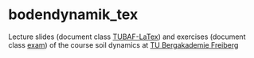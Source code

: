 # bodendynamik_tex
Lecture slides (document class [TUBAF-LaTex](https://tu-freiberg.de/presse/latex/tubaf-latex)) and exercises (document class [exam](https://klein.mit.edu/~psh/)) of the course soil dynamics at [TU Bergakademie Freiberg](https://tu-freiberg.de/) 
